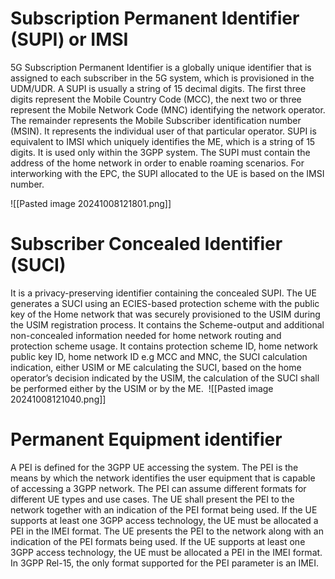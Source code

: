 # Subscription Permanent Identifier (SUPI) or IMSI
5G Subscription Permanent Identifier is a globally unique identifier that is assigned to each subscriber in the 5G system, which is provisioned in the UDM/UDR. A SUPI is usually a string of 15 decimal digits. The first three digits represent the Mobile Country Code (MCC), the next two or three represent the Mobile Network Code (MNC) identifying the network operator. The remainder represents the Mobile Subscriber identification number (MSIN). It represents the individual user of that particular operator. SUPI is equivalent to IMSI which uniquely identifies the ME, which is a string of 15 digits. It is used only within the 3GPP system. The SUPI must contain the address of the home network in order to enable roaming scenarios. For interworking with the EPC, the SUPI allocated to the UE is based on the IMSI number. 

![[Pasted image 20241008121801.png]]
# Subscriber Concealed Identifier (SUCI)
﻿It is a privacy-preserving identifier containing the concealed SUPI. The UE generates a SUCI using an ECIES-based protection scheme with the public key of the Home network that was securely provisioned to the USIM during the USIM registration process. It contains the Scheme-output and additional non-concealed information needed for home network routing and protection scheme usage. It contains protection scheme ID, home network public key ID, home network ID e.g MCC and MNC, the SUCI calculation indication, either USIM or ME calculating the SUCI, based on the home operator’s decision indicated by the USIM, the calculation of the SUCI shall be performed either by the USIM or by the ME. 
﻿
﻿![[Pasted image 20241008121040.png]]
# Permanent Equipment identifier
A PEI is defined for the 3GPP UE accessing the system. The PEI is the means by which the network identifies the user equipment that is capable of accessing a 3GPP network. The PEI can assume different formats for different UE types and use cases. The UE shall present the PEI to the network together with an indication of the PEI format being used. If the UE supports at least one 3GPP access technology, the UE must be allocated a PEI in the IMEI format. The UE presents the PEI to the network along with an indication of the PEI formats being used. If the UE supports at least one 3GPP access technology, the UE must be allocated a PEI in the IMEI format. In 3GPP Rel-15, the only format supported for the PEI parameter is an IMEI. 